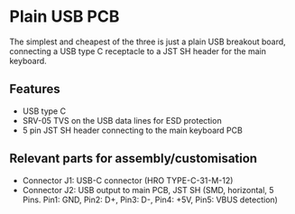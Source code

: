 # Plain USB PCB

The simplest and cheapest of the three is just a plain USB breakout board, connecting a USB type C receptacle to a JST SH header for the main keyboard.

## Features
 * USB type C
 * SRV-05 TVS on the USB data lines for ESD protection
 * 5 pin JST SH header connecting to the main keyboard PCB

 ## Relevant parts for assembly/customisation

 * Connector J1: USB-C connector (HRO TYPE-C-31-M-12)
 * Connector J2: USB output to main PCB, JST SH (SMD, horizontal, 5 Pins. Pin1: GND, Pin2: D+, Pin3: D-, Pin4: +5V, Pin5: VBUS detection)
